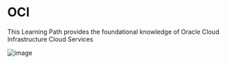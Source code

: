 # OCI
This Learning Path provides the foundational knowledge of Oracle Cloud Infrastructure Cloud Services

![image](https://user-images.githubusercontent.com/77103140/156945387-ec1456e3-ce7c-452a-b2ea-080b926fb6aa.png)

